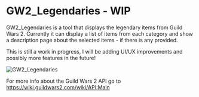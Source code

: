 # GW2_Legendaries - WIP
GW2_Legendaries is a tool that displays the legendary items from Guild Wars 2. Currently it can display a list of items from each category and show a description page about the selected items - if there is any provided.

This is still a work in progress, I will be adding UI/UX improvements and possibly more features in the future!

![GW2_Legendaries](https://github.com/milamoonflower/GW2_Legendaries/assets/55928191/8e45120a-c748-4723-8bab-56d8944a55ba)

For more info about the Guild Wars 2 API go to https://wiki.guildwars2.com/wiki/API:Main
